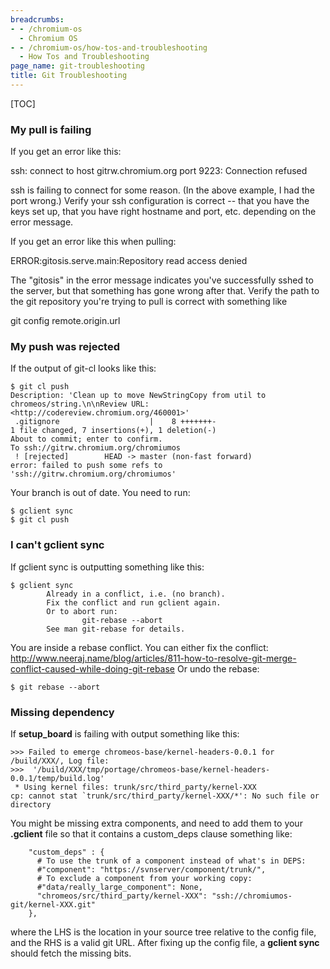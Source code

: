 ```yaml
---
breadcrumbs:
- - /chromium-os
  - Chromium OS
- - /chromium-os/how-tos-and-troubleshooting
  - How Tos and Troubleshooting
page_name: git-troubleshooting
title: Git Troubleshooting
---
```


[TOC]

### My pull is failing

If you get an error like this:

ssh: connect to host gitrw.chromium.org port 9223: Connection refused

ssh is failing to connect for some reason. (In the above example, I had the port
wrong.) Verify your ssh configuration is correct -- that you have the keys set
up, that you have right hostname and port, etc. depending on the error message.

If you get an error like this when pulling:

ERROR:gitosis.serve.main:Repository read access denied

The "gitosis" in the error message indicates you've successfully sshed to the
server, but that something has gone wrong after that. Verify the path to the git
repository you're trying to pull is correct with something like

git config remote.origin.url

### My push was rejected

If the output of git-cl looks like this:

```none
$ git cl push
Description: 'Clean up to move NewStringCopy from util to chromeos/string.\n\nReview URL: <http://codereview.chromium.org/460001>'
 .gitignore                    |    8 +++++++-
1 file changed, 7 insertions(+), 1 deletion(-)
About to commit; enter to confirm.
To ssh://gitrw.chromium.org/chromiumos
 ! [rejected]        HEAD -> master (non-fast forward)
error: failed to push some refs to 'ssh://gitrw.chromium.org/chromiumos'
```

Your branch is out of date. You need to run:

```none
$ gclient sync
$ git cl push
```

### I can't gclient sync

If gclient sync is outputting something like this:

```none
$ gclient sync
        Already in a conflict, i.e. (no branch).
        Fix the conflict and run gclient again.
        Or to abort run:
                git-rebase --abort
        See man git-rebase for details.
```

You are inside a rebase conflict. You can either fix the conflict:
<http://www.neeraj.name/blog/articles/811-how-to-resolve-git-merge-conflict-caused-while-doing-git-rebase>
Or undo the rebase:

```none
$ git rebase --abort
```

### Missing dependency

If **setup_board** is failing with output something like this:

```none
>>> Failed to emerge chromeos-base/kernel-headers-0.0.1 for /build/XXX/, Log file:
>>>  '/build/XXX/tmp/portage/chromeos-base/kernel-headers-0.0.1/temp/build.log'
 * Using kernel files: trunk/src/third_party/kernel-XXX
cp: cannot stat `trunk/src/third_party/kernel-XXX/*': No such file or directory
```

You might be missing extra components, and need to add them to your **.gclient**
file so that it contains a custom_deps clause something like:

```none
    "custom_deps" : {
      # To use the trunk of a component instead of what's in DEPS:
      #"component": "https://svnserver/component/trunk/",
      # To exclude a component from your working copy:
      #"data/really_large_component": None,
      "chromeos/src/third_party/kernel-XXX": "ssh://chromiumos-git/kernel-XXX.git"
    },
```

where the LHS is the location in your source tree relative to the config file,
and the RHS is a valid git URL. After fixing up the config file, a **gclient
sync** should fetch the missing bits.

